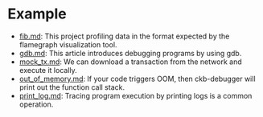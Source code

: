 # Example

- [fib.md](./fib.md): This project profiling data in the format expected by the flamegraph visualization tool.
- [gdb.md](./gdb.md): This article introduces debugging programs by using gdb.
- [mock_tx.md](./mock_tx.md): We can download a transaction from the network and execute it locally.
- [out_of_memory.md](./out_of_memory.md): If your code triggers OOM, then ckb-debugger will print out the function call stack.
- [print_log.md](./print_log.md): Tracing program execution by printing logs is a common operation.
